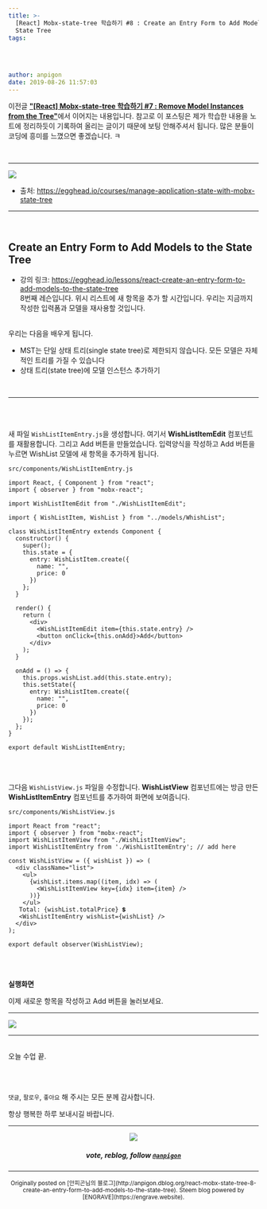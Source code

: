 ```yaml
---
title: >-
  [React] Mobx-state-tree 학습하기 #8 : Create an Entry Form to Add Models to the
  State Tree
tags:
  
  
  
  
author: anpigon
date: 2019-08-26 11:57:03
---
```


이전글 [**"\[React\] Mobx-state-tree 학습하기 #7 : Remove Model Instances from the Tree"**](https://steemit.com/zzan/@anpigon/react-native-manage-application-state-with-mobx-state-tree-7)에서 이어지는 내용입니다. 참고로 이 포스팅은 제가 학습한 내용을 노트에 정리하듯이 기록하여 올리는 글이기 때문에 보팅 안해주셔서 됩니다.  많은 분들이 코딩에 흥미를  느꼈으면 좋겠습니다.  ㅋ

<br>

***

![](https://files.steempeak.com/file/steempeak/anpigon/sYISPibs-E1848CE185A6E18486E185A9E186A820E1848BE185A5E186B9E18482E185B3E186AB20E18483E185B5E1848CE185A1E1848BE185B5E186AB.png)
* 출처: https://egghead.io/courses/manage-application-state-with-mobx-state-tree

***

<br>

## Create an Entry Form to Add Models to the State Tree

* 강의 링크: https://egghead.io/lessons/react-create-an-entry-form-to-add-models-to-the-state-tree
<br>8번째 레슨입니다. 위시 리스트에 새 항목을 추가 할 시간입니다. 우리는 지금까지 작성한 입력폼과 모델을 재사용할 것입니다.

<br>우리는 다음을 배우게 됩니다.

*  MST는 단일 상태 트리(single state tree)로 제한되지 않습니다. 모든 모델은 자체적인 트리를 가질 수 있습니다
* 상태 트리(state tree)에 모델 인스턴스 추가하기
<br>

***


<br><br>

새 파일 `WishListItemEntry.js`을 생성합니다. 여기서 **WishListItemEdit** 컴포넌트를 재활용합니다. 그리고 Add 버튼을 만들었습니다. 입력양식을 작성하고 Add 버튼을 누르면 WishList 모델에 새 항목을 추가하게 됩니다.

`src/components/WishListItemEntry.js`
```
import React, { Component } from "react";
import { observer } from "mobx-react";

import WishListItemEdit from "./WishListItemEdit";

import { WishListItem, WishList } from "../models/WhishList";

class WishListItemEntry extends Component {
  constructor() {
    super();
    this.state = {
      entry: WishListItem.create({
        name: "",
        price: 0
      })
    };
  }

  render() {
    return (
      <div>
        <WishListItemEdit item={this.state.entry} />
        <button onClick={this.onAdd}>Add</button>
      </div>
    );
  }

  onAdd = () => {
    this.props.wishList.add(this.state.entry);
    this.setState({
      entry: WishListItem.create({
        name: "",
        price: 0
      })
    });
  };
}

export default WishListItemEntry;

```

<br><br>

그다음 `WishListView.js` 파일을 수정합니다. **WishListView** 컴포넌트에는 방금 만든 **WishListItemEntry** 컴포넌트를 추가하여 화면에 보여줍니다.

`src/components/WishListView.js`
```
import React from "react";
import { observer } from "mobx-react";
import WishListItemView from "./WishListItemView";
import WishListItemEntry from './WishListItemEntry'; // add here

const WishListView = ({ wishList }) => (
  <div className="list">
    <ul>
      {wishList.items.map((item, idx) => (
        <WishListItemView key={idx} item={item} />
      ))}
    </ul>
   Total: {wishList.totalPrice} 💲
   <WishListItemEntry wishList={wishList} />
  </div>
);

export default observer(WishListView);
```

<br>
<br>

**실행화면**

이제 새로운 항목을 작성하고 Add 버튼을 눌러보세요.

***
![](https://files.steempeak.com/file/steempeak/anpigon/fGBLZ36K-2019-08-252017-12-49.2019-08-252017_13_29.gif)
***

<br>오늘 수업 끝.

<br>
<br>

 `댓글`, `팔로우`, `좋아요` 해 주시는 모든 분께 감사합니다.

항상 행복한 하루 보내시길 바랍니다.

*** 

<center><img src='https://steemitimages.com/400x0/https://cdn.steemitimages.com/DQmQmWhMN6zNrLmKJRKhvSScEgWZmpb8zCeE2Gray1krbv6/BC054B6E-6F73-46D0-88E4-C88EB8167037.jpeg'><h5>vote, reblog, follow <code><a href='https://steemit.com/@anpigon'>@anpigon</a></code></h5></center>

***
<center><sup>Originally posted on [안피곤님의 블로그](http://anpigon.dblog.org/react-mobx-state-tree-8-create-an-entry-form-to-add-models-to-the-state-tree). Steem blog powered by [ENGRAVE](https://engrave.website).</sup></center>